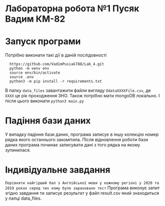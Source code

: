 # Лабораторна робота №1 Пусяк Вадим КМ-82

# Запуск програми
Потрібно виконати такі дії в даній послідовності
```shell
  https://github.com/VadimPusiak788/Lab_4.git
  python -m venv env
  source env/bin/activate
  source .env
  python3 -m pip install -r requirements.txt
```
В папку `data_files` завантажити файли вигляду `OdataXXXXFile.csv`, де `XXXX` це рік проходження ЗНО. Також потрібно мати mongoDB локально.
І після цього виконати 
`python3 main.py`


# Падіння бази даних

У випадку падіння бази даних, програма записує в іншу колекцію номер рядка якого останнього закомітила. Після відновлення роботи бази даних програма починає записувати дані з того рядка на якому зупинилася.

# Індивідуальне завдання 
`Порівняти найгірший бал з Англійської мови у кожному регіоні у 2020 та 2019 роках серед тих кому було зараховано тест`
Програма виконує запит згідно завдання ти записує результат у файл result.csv який знаходиться у папці data_files.
